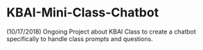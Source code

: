 # KBAI-Mini-Class-Chatbot
(10/17/2018) Ongoing Project about KBAI Class to create a chatbot specifically to handle class prompts and questions.
